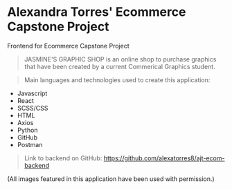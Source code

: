 # Alexandra Torres' Ecommerce Capstone Project
Frontend for Ecommerce Capstone Project

> JASMINE'S GRAPHIC SHOP is an online shop to purchase graphics that have been created by a current Commerical Graphics student.

> Main languages and technologies used to create this application:
* Javascript
* React
* SCSS/CSS
* HTML
* Axios
* Python
* GitHub
* Postman

> Link to backend on GitHub: https://github.com/alexatorres8/ajt-ecom-backend
> 
(All images featured in this application have been used with permission.)